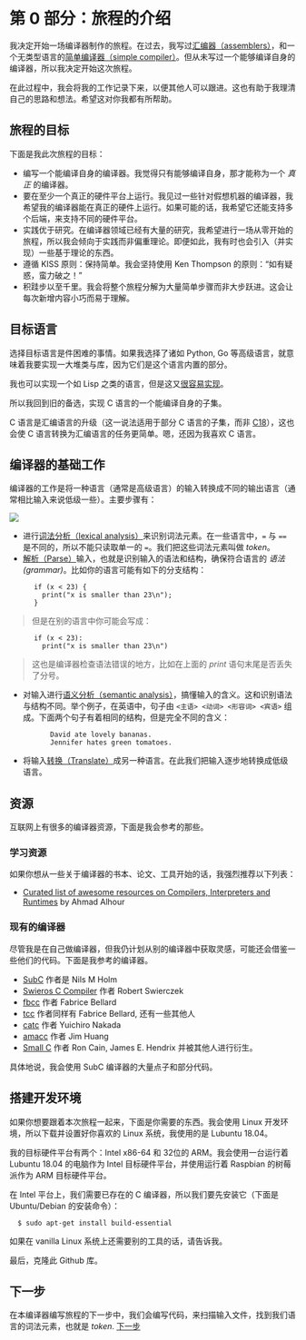# 第 0 部分：旅程的介绍

我决定开始一场编译器制作的旅程。在过去，我写过[汇编器（assemblers）](https://github.com/DoctorWkt/pdp7-unix/blob/master/tools/as7)，和一个无类型语言的[简单编译器（simple compiler）](https://github.com/DoctorWkt/h-compiler)。但从未写过一个能够编译自身的编译器，所以我决定开始这次旅程。

在此过程中，我会将我的工作记录下来，以便其他人可以跟进。这也有助于我理清自己的思路和想法。希望这对你我都有所帮助。

## 旅程的目标

下面是我此次旅程的目标：

 + 编写一个能编译自身的编译器。我觉得只有能够编译自身，那才能称为一个 *真正* 的编译器。
 + 要在至少一个真正的硬件平台上运行。我见过一些针对假想机器的编译器，我希望我的编译器能在真正的硬件上运行。如果可能的话，我希望它还能支持多个后端，来支持不同的硬件平台。
 + 实践优于研究。在编译器领域已经有大量的研究，我希望进行一场从零开始的旅程，所以我会倾向于实践而非偏重理论。即便如此，我有时也会引入（并实现）一些基于理论的东西。
 + 遵循 KISS 原则：保持简单。我会坚持使用 Ken Thompson 的原则：“如有疑惑，蛮力破之！”
 + 积跬步以至千里。我会将整个旅程分解为大量简单步骤而非大步跃进。这会让每次新增内容小巧而易于理解。

## 目标语言

选择目标语言是件困难的事情。如果我选择了诸如 Python, Go 等高级语言，就意味着我要实现一大堆类与库，因为它们是这个语言内置的部分。

我也可以实现一个如 Lisp 之类的语言，但是这又[很容易实现](ftp://publications.ai.mit.edu/ai-publications/pdf/AIM-039.pdf)。

所以我回到旧的备选，实现 C 语言的一个能编译自身的子集。

C 语言是汇编语言的升级（这一说法适用于部分 C 语言的子集，而非 [C18](https://en.wikipedia.org/wiki/C18_(C_standard_revision))），这也会使 C 语言转换为汇编语言的任务更简单。嗯，还因为我喜欢 C 语言。

## 编译器的基础工作

编译器的工作是将一种语言（通常是高级语言）的输入转换成不同的输出语言（通常相比输入来说低级一些）。主要步骤有：

![](Figs/parsing_steps.png)

 + 进行[词法分析（lexical analysis）](https://en.wikipedia.org/wiki/Lexical_analysis)来识别词法元素。在一些语言中，`=` 与 `==` 是不同的，所以不能只读取单一的 `=`。我们把这些词法元素叫做 *token*。
 + [解析（Parse）](https://en.wikipedia.org/wiki/Parsing)输入，也就是识别输入的语法和结构，确保符合语言的 *语法(grammar)*。比如你的语言可能有如下的分支结构：

```
      if (x < 23) {
        print("x is smaller than 23\n");
      }
```

> 但是在别的语言中你可能会写成：

```
      if (x < 23):
        print("x is smaller than 23\n")
```

> 这也是编译器检查语法错误的地方，比如在上面的 *print* 语句末尾是否丢失了分号。

 + 对输入进行[语义分析（semantic analysis）](https://en.wikipedia.org/wiki/Semantic_analysis_(compilers))，搞懂输入的含义。这和识别语法与结构不同。举个例子，在英语中，句子由 `<主语> <动词> <形容词> <宾语>` 组成。下面两个句子有着相同的结构，但是完全不同的含义：

```
          David ate lovely bananas.
          Jennifer hates green tomatoes.
```

 + 将输入[转换（Translate）](https://en.wikipedia.org/wiki/Code_generation_(compiler))成另一种语言。在此我们把输入逐步地转换成低级语言。

## 资源

互联网上有很多的编译器资源，下面是我会参考的那些。

### 学习资源

如果你想从一些关于编译器的书本、论文、工具开始的话，我强烈推荐以下列表：

  + [Curated list of awesome resources on Compilers, Interpreters and Runtimes](https://github.com/aalhour/awesome-compilers) by Ahmad Alhour

### 现有的编译器

尽管我是在自己做编译器，但我仍计划从别的编译器中获取灵感，可能还会借鉴一些他们的代码。下面是我参考的编译器。

  + [SubC](http://www.t3x.org/subc/) 作者是 Nils M Holm
  + [Swieros C Compiler](https://github.com/rswier/swieros/blob/master/root/bin/c.c) 作者 Robert Swierczek
  + [fbcc](https://github.com/DoctorWkt/fbcc) 作者 Fabrice Bellard
  + [tcc](https://bellard.org/tcc/) 作者同样有 Fabrice Bellard, 还有一些其他人
  + [catc](https://github.com/yui0/catc) 作者 Yuichiro Nakada
  + [amacc](https://github.com/jserv/amacc) 作者 Jim Huang
  + [Small C](https://en.wikipedia.org/wiki/Small-C) 作者 Ron Cain, James E. Hendrix 并被其他人进行衍生。

具体地说，我会使用 SubC 编译器的大量点子和部分代码。

## 搭建开发环境

如果你想要跟着本次旅程一起来，下面是你需要的东西。我会使用 Linux 开发环境，所以下载并设置好你喜欢的 Linux 系统，我使用的是 Lubuntu 18.04。

我的目标硬件平台有两个：Intel x86-64 和 32位的 ARM。我会使用一台运行着 Lubuntu 18.04 的电脑作为 Intel 目标硬件平台，并使用运行着 Raspbian 的树莓派作为 ARM 目标硬件平台。

在 Intel 平台上，我们需要已存在的 C 编译器，所以我们要先安装它（下面是 Ubuntu/Debian 的安装命令）：

```
  $ sudo apt-get install build-essential
```

如果在 vanilla Linux 系统上还需要别的工具的话，请告诉我。

最后，克隆此 Github 库。

## 下一步

在本编译器编写旅程的下一步中，我们会编写代码，来扫描输入文件，找到我们语言的词法元素，也就是 *token*. [下一步](../01_Scanner/Readme_zh.md)
